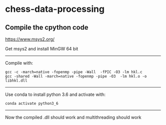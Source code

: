 # chess-data-processing

## Compile the cpython code

https://www.msys2.org/

Get msys2 and install MinGW 64 bit

___

Compile with:
```
gcc -c -march=native -fopenmp -pipe -Wall  -fPIC -O3 -lm hkl.c
gcc -shared -Wall -march=native -fopenmp -pipe -O3  -lm hkl.o -o libhkl.dll
```
___

Use conda to install python 3.6 and activate with:

```conda activate python3_6```

___

Now the compiled .dll should work and multithreading should work
